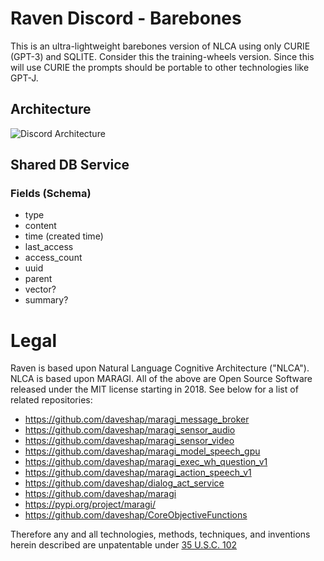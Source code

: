 # Raven Discord - Barebones

This is an ultra-lightweight barebones version of NLCA using only CURIE (GPT-3) and SQLITE. Consider this the training-wheels version. Since this will use CURIE the prompts should be portable to other technologies like GPT-J.

## Architecture

![Discord Architecture](https://github.com/daveshap/RavenDiscord3/blob/main/Discord%20Architecture%203.png)

## Shared DB Service

### Fields (Schema)

- type
- content
- time (created time)
- last_access
- access_count
- uuid
- parent
- vector?
- summary?

# Legal

Raven is based upon Natural Language Cognitive Architecture ("NLCA"). NLCA is based upon MARAGI. All of the above are Open Source Software released under the MIT license starting in 2018. See below for a list of related repositories:

- https://github.com/daveshap/maragi_message_broker
- https://github.com/daveshap/maragi_sensor_audio
- https://github.com/daveshap/maragi_sensor_video
- https://github.com/daveshap/maragi_model_speech_gpu
- https://github.com/daveshap/maragi_exec_wh_question_v1
- https://github.com/daveshap/maragi_action_speech_v1
- https://github.com/daveshap/dialog_act_service
- https://github.com/daveshap/maragi
- https://pypi.org/project/maragi/
- https://github.com/daveshap/CoreObjectiveFunctions

Therefore any and all technologies, methods, techniques, and inventions herein described are unpatentable under [35 U.S.C. 102](https://www.uspto.gov/web/offices/pac/mpep/mpep-9015-appx-l.html)